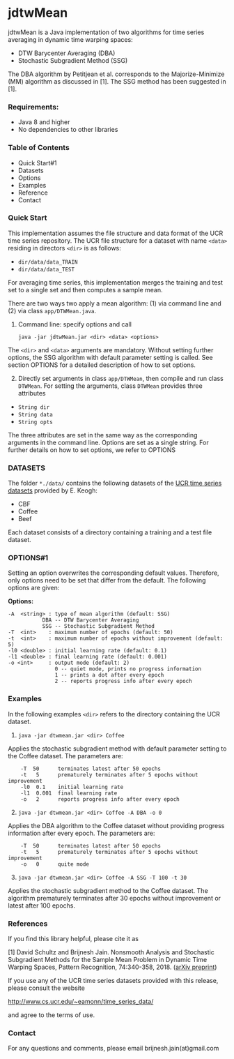 # jdtwMean

jdtwMean is a Java implementation of two algorithms for time series averaging in dynamic time warping spaces:

* DTW Barycenter Averaging (DBA)
* Stochastic Subgradient Method (SSG)

The DBA algorithm by Petitjean et al. corresponds to the Majorize-Minimize (MM) algorithm as discussed in [1]. The SSG method has been suggested in [1].


### Requirements:
* Java 8 and higher
* No dependencies to other libraries


### Table of Contents 

* Quick Start#1
* Datasets
* Options
* Examples
* Reference
* Contact


### Quick Start 

This implementation assumes the file structure and data format of the UCR time series repository. The UCR file structure for a dataset with name `<data>` residing in directors `<dir>` is as follows: 

* `dir/data/data_TRAIN`
* `dir/data/data_TEST`

For averaging time series, this implementation merges the training and test set to a single set and then computes a sample mean.  

There are two ways two apply a mean algorithm: (1) via command line and (2) via class `app/DTWMean.java`.  

1. Command line: specify options and call

    `java -jar jdtwMean.jar <dir> <data> <options>`
    
The `<dir>` and `<data>` arguments are mandatory. Without setting further options, the SSG algorithm with default parameter setting is called. See section OPTIONS for a detailed description of how to set options.

2. Directly set arguments in class `app/DTWMean`, then compile and run class `DTWMean`. For setting the arguments, class `DTWMean` provides three attributes

* `String dir`
* `String data`
* `String opts`

The three attributes are set in the same way as the corresponding arguments in the command line. Options are set as a single string. For further details on how to set options, we refer to OPTIONS


### DATASETS

The folder `*./data/` contains the following datasets of the [UCR time series datasets](http://www.cs.ucr.edu/~eamonn/time_series_data/) provided by E. Keogh:

* CBF
* Coffee
* Beef

Each dataset consists of a directory containing a training and a test file dataset. 


### OPTIONS#1

Setting an option overwrites the corresponding default values. Therefore, only options need to be set that differ from the default. The following options are given:

**Options:**

```
-A  <string> : type of mean algorithm (default: SSG)
	       DBA -- DTW Barycenter Averaging
	       SSG -- Stochastic Subgradient Method
-T  <int>    : maximum number of epochs (default: 50)
-t  <int>    : maximum number of epochs without improvement (default: 5)
-l0 <double> : initial learning rate (default: 0.1)
-l1 <double> : final learning rate (default: 0.001)
-o <int>     : output mode (default: 2)
               0 -- quiet mode, prints no progress information
               1 -- prints a dot after every epoch
               2 -- reports progress info after every epoch	 
```


### Examples 

In the following examples `<dir>` refers to the directory containing the UCR dataset. 

1. `java -jar dtwmean.jar <dir> Coffee` 

Applies the stochastic subgradient method with default parameter setting to the Coffee dataset. The parameters are:

```
	-T  50		terminates latest after 50 epochs
	-t   5		prematurely terminates after 5 epochs without improvement
	-l0  0.1	initial learning rate	
	-l1  0.001	final learning rate
	-o   2		reports progress info after every epoch
```

2. `java -jar dtwmean.jar <dir> Coffee -A DBA -o 0`

Applies the DBA algorithm to the Coffee dataset without providing progress information after every epoch. The parameters are:

```
	-T  50		terminates latest after 50 epochs
	-t   5		prematurely terminates after 5 epochs without improvement
	-o   0		quite mode
```

3. `java -jar dtwmean.jar <dir> Coffee -A SSG -T 100 -t 30`

Applies the stochastic subgradient method to the Coffee dataset. The algorithm prematurely terminates after 30 epochs without improvement or latest after 100 epochs. 


### References 

If you find this library helpful, please cite it as

[1] David Schultz and Brijnesh Jain. Nonsmooth Analysis and Stochastic Subgradient Methods for the Sample Mean Problem in Dynamic Time Warping Spaces, Pattern Recognition, 74:340-358, 2018. ([arXiv preprint](https://arxiv.org/abs/1701.06393))

If you use any of the UCR time series datasets provided with this release, please consult the website

http://www.cs.ucr.edu/~eamonn/time_series_data/

and agree to the terms of use.


### Contact 

For any questions and comments, please email brijnesh.jain(at)gmail.com



